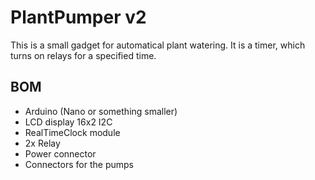# PlantPumper v2

This is a small gadget for automatical plant watering. It is a timer, which turns on relays for a specified time.

## BOM

- Arduino (Nano or something smaller)
- LCD display 16x2 I2C
- RealTimeClock module
- 2x Relay
- Power connector
- Connectors for the pumps
